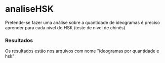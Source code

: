 # analiseHSK
Pretende-se fazer uma análise sobre a quantidade de ideogramas é preciso aprender para cada nível do HSK (teste de nivel de chinês)

### Resultados
Os resultados estão nos arquivos com nome "ideogramas por quantidade e hsk"
